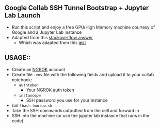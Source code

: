 ## Google Collab SSH Tunnel Bootstrap + Jupyter Lab Launch
- Run this script and enjoy a free GPU/High Memory machine courtesy of Google and a Jupyter Lab instance
- Adapted from this [stackoverflow answer](https://stackoverflow.com/questions/48459804/how-can-i-ssh-to-google-colaboratory-vm/53252985#53252985)
  - Which was adapted from this [gist](https://gist.github.com/creotiv/d091515703672ec0bf1a6271336806f0)

## USAGE::
- Create an [NGROK](http://ngrok.com) account 
- Create file `.env` file with the following fields and upload it to your collab notebook:
  - `authtoken`
    - Your NGROK auth token 
  - `instancepw`
    - SSH password you use for your instance
- run ```!bash bootup.sh```
- Take the SSH commands outputted from the cell and forward in 
- SSH into the machine (or use the jupyter lab instance that runs in the code)





